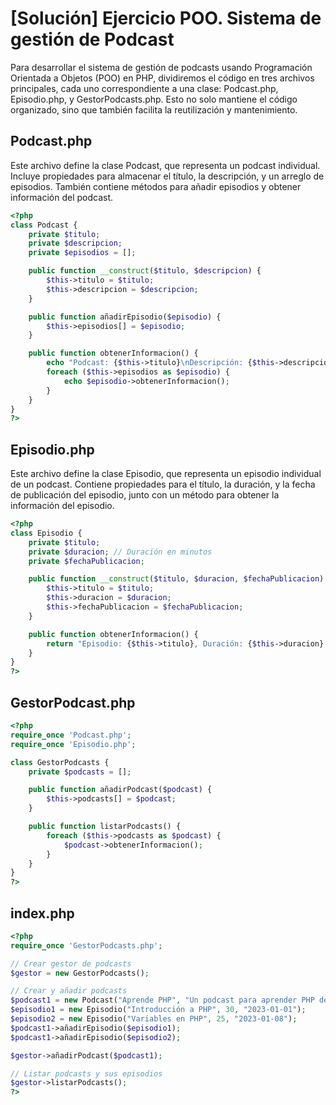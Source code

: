 # [Solución] Ejercicio POO. Sistema de gestión de Podcast

Para desarrollar el sistema de gestión de podcasts usando Programación Orientada a Objetos (POO) en PHP, dividiremos el código en tres archivos principales, cada uno correspondiente a una clase: Podcast.php, Episodio.php, y GestorPodcasts.php. Esto no solo mantiene el código organizado, sino que también facilita la reutilización y mantenimiento.

## Podcast.php

Este archivo define la clase Podcast, que representa un podcast individual. Incluye propiedades para almacenar el título, la descripción, y un arreglo de episodios. También contiene métodos para añadir episodios y obtener información del podcast.

~~~php
<?php
class Podcast {
    private $titulo;
    private $descripcion;
    private $episodios = [];

    public function __construct($titulo, $descripcion) {
        $this->titulo = $titulo;
        $this->descripcion = $descripcion;
    }

    public function añadirEpisodio($episodio) {
        $this->episodios[] = $episodio;
    }

    public function obtenerInformacion() {
        echo "Podcast: {$this->titulo}\nDescripción: {$this->descripcion}\n";
        foreach ($this->episodios as $episodio) {
            echo $episodio->obtenerInformacion();
        }
    }
}
?>
~~~

## Episodio.php

Este archivo define la clase Episodio, que representa un episodio individual de un podcast. Contiene propiedades para el título, la duración, y la fecha de publicación del episodio, junto con un método para obtener la información del episodio.

~~~php
<?php
class Episodio {
    private $titulo;
    private $duracion; // Duración en minutos
    private $fechaPublicacion;

    public function __construct($titulo, $duracion, $fechaPublicacion) {
        $this->titulo = $titulo;
        $this->duracion = $duracion;
        $this->fechaPublicacion = $fechaPublicacion;
    }

    public function obtenerInformacion() {
        return "Episodio: {$this->titulo}, Duración: {$this->duracion} minutos, Publicado: {$this->fechaPublicacion}\n";
    }
}
?>
~~~

## GestorPodcast.php

~~~php
<?php
require_once 'Podcast.php';
require_once 'Episodio.php';

class GestorPodcasts {
    private $podcasts = [];

    public function añadirPodcast($podcast) {
        $this->podcasts[] = $podcast;
    }

    public function listarPodcasts() {
        foreach ($this->podcasts as $podcast) {
            $podcast->obtenerInformacion();
        }
    }
}
?>
~~~

## index.php

~~~php
<?php
require_once 'GestorPodcasts.php';

// Crear gestor de podcasts
$gestor = new GestorPodcasts();

// Crear y añadir podcasts
$podcast1 = new Podcast("Aprende PHP", "Un podcast para aprender PHP desde cero.");
$episodio1 = new Episodio("Introducción a PHP", 30, "2023-01-01");
$episodio2 = new Episodio("Variables en PHP", 25, "2023-01-08");
$podcast1->añadirEpisodio($episodio1);
$podcast1->añadirEpisodio($episodio2);

$gestor->añadirPodcast($podcast1);

// Listar podcasts y sus episodios
$gestor->listarPodcasts();
?>
~~~
